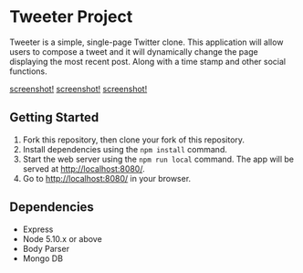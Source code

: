 # Tweeter Project

Tweeter is a simple, single-page Twitter clone.
This application will allow users to compose a tweet and it will dynamically change the page displaying the most recent post. Along with a time stamp and other social functions.

[screenshot!](https://i.imgur.com/g27wWVw.png)
[screenshot!](https://i.imgur.com/PrWjfYL.png)
[screenshot!](https://i.imgur.com/z1CHf6R.png)

## Getting Started

1. Fork this repository, then clone your fork of this repository.
2. Install dependencies using the `npm install` command.
3. Start the web server using the `npm run local` command. The app will be served at <http://localhost:8080/>.
4. Go to <http://localhost:8080/> in your browser.

## Dependencies

- Express
- Node 5.10.x or above
- Body Parser
- Mongo DB